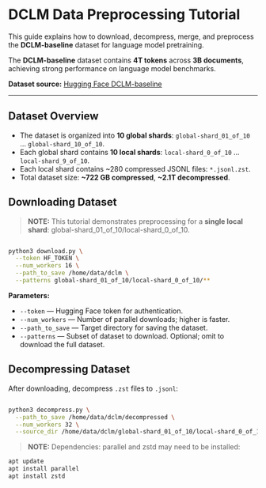 # DCLM Data Preprocessing Tutorial

This guide explains how to download, decompress, merge, and preprocess the **DCLM-baseline** dataset for language model pretraining.  

The **DCLM-baseline** dataset contains **4T tokens** across **3B documents**, achieving strong performance on language model benchmarks.

**Dataset source:** [Hugging Face DCLM-baseline](https://huggingface.co/datasets/mlfoundations/dclm-baseline-1.0/tree/main/global-shard_01_of_10)

---

## Dataset Overview

- The dataset is organized into **10 global shards**: `global-shard_01_of_10` … `global-shard_10_of_10`.  
- Each global shard contains **10 local shards**: `local-shard_0_of_10` … `local-shard_9_of_10`.  
- Each local shard contains ~280 compressed JSONL files: `*.jsonl.zst`.  
- Total dataset size: **~722 GB compressed**, **~2.1T decompressed**.


## Downloading Dataset

> **NOTE:**
This tutorial demonstrates preprocessing for a **single local shard**: global-shard_01_of_10/local-shard_0_of_10.

```bash

python3 download.py \
  --token HF_TOKEN \
  --num_workers 16 \
  --path_to_save /home/data/dclm \
  --patterns global-shard_01_of_10/local-shard_0_of_10/**

```

**Parameters:**
- `--token` — Hugging Face token for authentication.
- `--num_workers` — Number of parallel downloads; higher is faster.
- `--path_to_save` — Target directory for saving the dataset.
- `--patterns` — Subset of dataset to download. Optional; omit to download the full dataset.


## Decompressing Dataset

After downloading, decompress `.zst` files to `.jsonl`:

```bash

python3 decompress.py \
  --path_to_save /home/data/dclm/decompressed \
  --num_workers 32 \
  --source_dir /home/data/dclm/global-shard_01_of_10/local-shard_0_of_10

```

> **NOTE:**
Dependencies: parallel and zstd may need to be installed:

```bash
apt update
apt install parallel
apt install zstd
```

